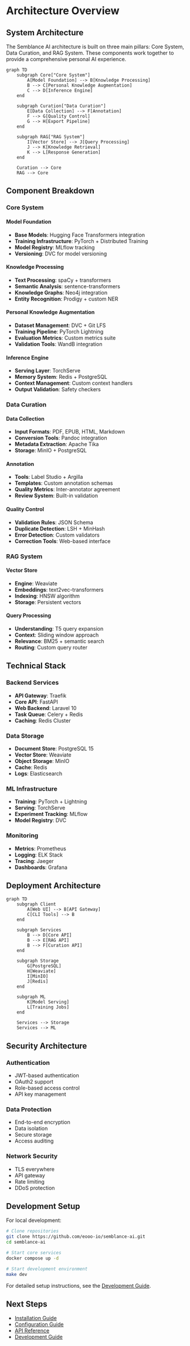 # Architecture Overview

## System Architecture

The Semblance AI architecture is built on three main pillars: Core System, Data Curation, and RAG System. These components work together to provide a comprehensive personal AI experience.

```mermaid
graph TD
    subgraph Core["Core System"]
        A[Model Foundation] --> B[Knowledge Processing]
        B --> C[Personal Knowledge Augmentation]
        C --> D[Inference Engine]
    end
    
    subgraph Curation["Data Curation"]
        E[Data Collection] --> F[Annotation]
        F --> G[Quality Control]
        G --> H[Export Pipeline]
    end
    
    subgraph RAG["RAG System"]
        I[Vector Store] --> J[Query Processing]
        J --> K[Knowledge Retrieval]
        K --> L[Response Generation]
    end
    
    Curation --> Core
    RAG --> Core
```

## Component Breakdown

### Core System

#### Model Foundation
- **Base Models**: Hugging Face Transformers integration
- **Training Infrastructure**: PyTorch + Distributed Training
- **Model Registry**: MLflow tracking
- **Versioning**: DVC for model versioning

#### Knowledge Processing
- **Text Processing**: spaCy + transformers
- **Semantic Analysis**: sentence-transformers
- **Knowledge Graphs**: Neo4j integration
- **Entity Recognition**: Prodigy + custom NER

#### Personal Knowledge Augmentation
- **Dataset Management**: DVC + Git LFS
- **Training Pipeline**: PyTorch Lightning
- **Evaluation Metrics**: Custom metrics suite
- **Validation Tools**: WandB integration

#### Inference Engine
- **Serving Layer**: TorchServe
- **Memory System**: Redis + PostgreSQL
- **Context Management**: Custom context handlers
- **Output Validation**: Safety checkers

### Data Curation

#### Data Collection
- **Input Formats**: PDF, EPUB, HTML, Markdown
- **Conversion Tools**: Pandoc integration
- **Metadata Extraction**: Apache Tika
- **Storage**: MinIO + PostgreSQL

#### Annotation
- **Tools**: Label Studio + Argilla
- **Templates**: Custom annotation schemas
- **Quality Metrics**: Inter-annotator agreement
- **Review System**: Built-in validation

#### Quality Control
- **Validation Rules**: JSON Schema
- **Duplicate Detection**: LSH + MinHash
- **Error Detection**: Custom validators
- **Correction Tools**: Web-based interface

### RAG System

#### Vector Store
- **Engine**: Weaviate
- **Embeddings**: text2vec-transformers
- **Indexing**: HNSW algorithm
- **Storage**: Persistent vectors

#### Query Processing
- **Understanding**: T5 query expansion
- **Context**: Sliding window approach
- **Relevance**: BM25 + semantic search
- **Routing**: Custom query router

## Technical Stack

### Backend Services
- **API Gateway**: Traefik
- **Core API**: FastAPI
- **Web Backend**: Laravel 10
- **Task Queue**: Celery + Redis
- **Caching**: Redis Cluster

### Data Storage
- **Document Store**: PostgreSQL 15
- **Vector Store**: Weaviate
- **Object Storage**: MinIO
- **Cache**: Redis
- **Logs**: Elasticsearch

### ML Infrastructure
- **Training**: PyTorch + Lightning
- **Serving**: TorchServe
- **Experiment Tracking**: MLflow
- **Model Registry**: DVC

### Monitoring
- **Metrics**: Prometheus
- **Logging**: ELK Stack
- **Tracing**: Jaeger
- **Dashboards**: Grafana

## Deployment Architecture

```mermaid
graph TD
    subgraph Client
        A[Web UI] --> B[API Gateway]
        C[CLI Tools] --> B
    end
    
    subgraph Services
        B --> D[Core API]
        B --> E[RAG API]
        B --> F[Curation API]
    end
    
    subgraph Storage
        G[PostgreSQL]
        H[Weaviate]
        I[MinIO]
        J[Redis]
    end
    
    subgraph ML
        K[Model Serving]
        L[Training Jobs]
    end
    
    Services --> Storage
    Services --> ML
```

## Security Architecture

### Authentication
- JWT-based authentication
- OAuth2 support
- Role-based access control
- API key management

### Data Protection
- End-to-end encryption
- Data isolation
- Secure storage
- Access auditing

### Network Security
- TLS everywhere
- API gateway
- Rate limiting
- DDoS protection

## Development Setup

For local development:

```bash
# Clone repositories
git clone https://github.com/eooo-io/semblance-ai.git
cd semblance-ai

# Start core services
docker compose up -d

# Start development environment
make dev
```

For detailed setup instructions, see the [Development Guide](../development/local-setup.md).

## Next Steps

- [Installation Guide](../getting-started/installation.md)
- [Configuration Guide](../getting-started/configuration.md)
- [API Reference](../reference/api.md)
- [Development Guide](../development/contributing.md) 